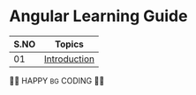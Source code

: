 # Angular Learning Guide

| S.NO |                                                                       Topics                                                                        |
| ----- | :-------------------------------------------------------------------------------------------------------------------------------------------------: |
| 01    |                                                             [Introduction](./01_Getting_Started/getting_started.md)                                                             |



👨‍💻 HAPPY <small>BG</small> CODING 👨‍💻
 